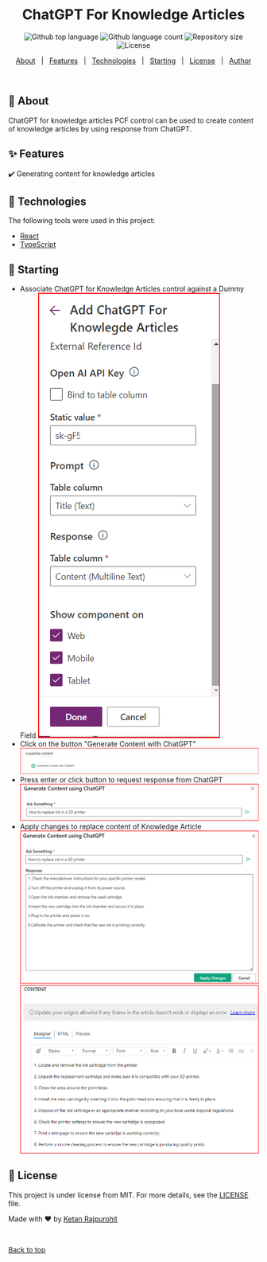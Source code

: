 <h1 align="center">ChatGPT For Knowledge Articles</h1>

<p align="center">
  <img alt="Github top language" src="https://img.shields.io/github/languages/top/Krajpurohit/ChatGPTForKnowledgeArticles?color=56BEB8">

  <img alt="Github language count" src="https://img.shields.io/github/languages/count/Krajpurohit/ChatGPTForKnowledgeArticles?color=56BEB8">

  <img alt="Repository size" src="https://img.shields.io/github/repo-size/Krajpurohit/ChatGPTForKnowledgeArticles?color=56BEB8">

  <img alt="License" src="https://img.shields.io/github/license/Krajpurohit/ChatGPTForKnowledgeArticles?color=56BEB8">

  <!-- <img alt="Github issues" src="https://img.shields.io/github/issues/Krajpurohit/ChatGPTForKnowledgeArticles?color=56BEB8" /> -->

  <!-- <img alt="Github forks" src="https://img.shields.io/github/forks/Krajpurohit/ChatGPTForKnowledgeArticles?color=56BEB8" /> -->

  <!-- <img alt="Github stars" src="https://img.shields.io/github/stars/Krajpurohit/ChatGPTForKnowledgeArticles?color=56BEB8" /> -->
</p>

<!-- Status -->

<!-- <h4 align="center"> 
	🚧  Pcf Project 🚀 Under construction...  🚧
</h4> 

<hr> -->

<p align="center">
  <a href="#dart-about">About</a> &#xa0; | &#xa0; 
  <a href="#sparkles-features">Features</a> &#xa0; | &#xa0;
  <a href="#rocket-technologies">Technologies</a> &#xa0; | &#xa0;
  <a href="#checkered_flag-starting">Starting</a> &#xa0; | &#xa0;
  <a href="#memo-license">License</a> &#xa0; | &#xa0;
  <a href="https://github.com/Krajpurohit" target="_blank">Author</a>
</p>

<br>

## :dart: About ##

ChatGPT for knowledge articles PCF control can be used to create content of knowledge articles by using response from ChatGPT.

## :sparkles: Features ##

:heavy_check_mark: Generating content for knowledge articles

## :rocket: Technologies ##

The following tools were used in this project:

- [React](https://pt-br.reactjs.org/)
- [TypeScript](https://www.typescriptlang.org/)


## :checkered_flag: Starting ##

* Associate ChatGPT for Knowledge Articles control against a Dummy Field 
  <img alt="Associate Control" src="https://github.com/Krajpurohit/ChatGPTForKnowledgeArticles/blob/master/Demo/images/Associate%20Control.png">
* Click on the button "Generate Content with ChatGPT"
  <img alt="Click Button" src="https://github.com/Krajpurohit/ChatGPTForKnowledgeArticles/blob/master/Demo/images/Click%20Button.png">
* Press enter or click button to request response from ChatGPT
  <img alt="Send Request" src="https://github.com/Krajpurohit/ChatGPTForKnowledgeArticles/blob/master/Demo/images/Send%20Request.png">
* Apply changes to replace content of Knowledge Article
   <img alt="Apply Changes" src="https://github.com/Krajpurohit/ChatGPTForKnowledgeArticles/blob/master/Demo/images/Apply%20Changes.png">
   <img alt="Updated Content" src="https://github.com/Krajpurohit/ChatGPTForKnowledgeArticles/blob/master/Demo/images/Updated%20Content.png">



## :memo: License ##

This project is under license from MIT. For more details, see the [LICENSE](https://github.com/Krajpurohit/ChatGPTForKnowledgeArticles/blob/master/LICENSE) file.


Made with :heart: by <a href="https://github.com/Krajpurohit" target="_blank">Ketan Rajpurohit</a>

&#xa0;

<a href="#top">Back to top</a>
